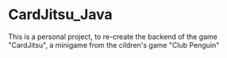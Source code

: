 # CardJitsu_Java
This is a personal project, to re-create the backend of the game "CardJitsu", a minigame from the cildren's game "Club Penguin"
